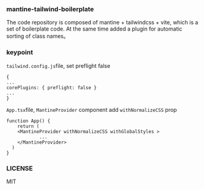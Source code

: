 ### mantine-tailwind-boilerplate

The code repository is composed of mantine + tailwindcss + vite, which is a set of boilerplate code. At the same time added a plugin for automatic sorting of class names。

### keypoint

`tailwind.config.js`file, set preflight false

```
{
...
corePlugins: { preflight: false }
...
}
```

`App.tsx`file, `MantineProvider` component add `withNormalizeCSS` prop

```
function App() {
	return (
    <MantineProvider withNormalizeCSS withGlobalStyles >
			...
    </MantineProvider>
  )
}
```

### LICENSE

MIT
